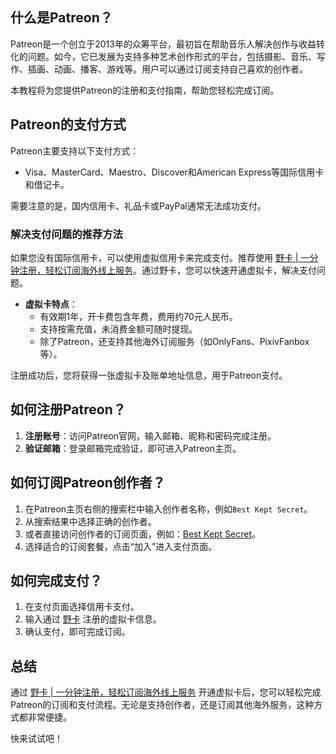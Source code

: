 ## 什么是Patreon？

Patreon是一个创立于2013年的众筹平台，最初旨在帮助音乐人解决创作与收益转化的问题。如今，它已发展为支持多种艺术创作形式的平台，包括摄影、音乐、写作、插画、动画、播客、游戏等。用户可以通过订阅支持自己喜欢的创作者。

本教程将为您提供Patreon的注册和支付指南，帮助您轻松完成订阅。

## Patreon的支付方式

Patreon主要支持以下支付方式：
- Visa、MasterCard、Maestro、Discover和American Express等国际信用卡和借记卡。

需要注意的是，国内信用卡、礼品卡或PayPal通常无法成功支付。

### 解决支付问题的推荐方法

如果您没有国际信用卡，可以使用虚拟信用卡来完成支付。推荐使用 [野卡 | 一分钟注册，轻松订阅海外线上服务](https://bit.ly/bewildcard)。通过野卡，您可以快速开通虚拟卡，解决支付问题。

- **虚拟卡特点**：
  - 有效期1年，开卡费包含年费，费用约70元人民币。
  - 支持按需充值，未消费金额可随时提现。
  - 除了Patreon，还支持其他海外订阅服务（如OnlyFans、PixivFanbox等）。

注册成功后，您将获得一张虚拟卡及账单地址信息，用于Patreon支付。

## 如何注册Patreon？

1. **注册账号**：访问Patreon官网，输入邮箱、昵称和密码完成注册。
2. **验证邮箱**：登录邮箱完成验证，即可进入Patreon主页。

## 如何订阅Patreon创作者？

1. 在Patreon主页右侧的搜索栏中输入创作者名称，例如`Best Kept Secret`。
2. 从搜索结果中选择正确的创作者。
3. 或者直接访问创作者的订阅页面，例如：[Best Kept Secret](https://www.patreon.com/bestkeptsecret)。
4. 选择适合的订阅套餐，点击“加入”进入支付页面。

## 如何完成支付？

1. 在支付页面选择信用卡支付。
2. 输入通过 [野卡](https://bit.ly/bewildcard) 注册的虚拟卡信息。
3. 确认支付，即可完成订阅。

## 总结

通过 [野卡 | 一分钟注册，轻松订阅海外线上服务](https://bit.ly/bewildcard) 开通虚拟卡后，您可以轻松完成Patreon的订阅和支付流程。无论是支持创作者，还是订阅其他海外服务，这种方式都非常便捷。

快来试试吧！